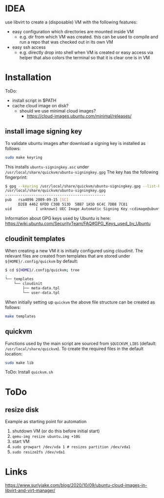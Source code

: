 # IDEA
use libvirt to create a (disposable) VM with the following features:
- easy configuration which directories are mounted inside VM
  - e.g. dir from which VM was created. this can be used to compile and run a repo that was checked out in its own VM
- easy ssh access
  - e.g. directly drop into shell when VM is created or easy access via helper that also colors the terminal so that it is clear one is in VM

# Installation

ToDo:
- install script in $PATH
- cache cloud image on disk?
  - should we use minimal cloud images?
    - https://cloud-images.ubuntu.com/minimal/releases/

## install image signing key
To validate ubuntu images after download a signing key is installed as follows:
```bash
sudo make keyring
```
This installs `ubuntu-signingkey.asc` under `/usr/local/share/quickvm/ubuntu-signingkey.gpg`
The key has the following fingerprint:
```bash
$ gpg --keyring /usr/local/share/quickvm/ubuntu-signingkey.gpg --list-keys --with-fingerprint
/usr/local/share/quickvm/ubuntu-signingkey.gpg
----------------------------------------------
pub   rsa4096 2009-09-15 [SC]
      D2EB 4462 6FDD C30B 513D  5BB7 1A5D 6C4C 7DB8 7C81
uid           [ unknown] UEC Image Automatic Signing Key <cdimage@ubuntu.com>
```
Information about GPG keys used by Ubuntu is here: https://wiki.ubuntu.com/SecurityTeam/FAQ#GPG_Keys_used_by_Ubuntu

## cloudinit templates
When creating a new VM it is initially configured using _cloudinit_. The relevant files are created from templates that are stored under `${HOME}/.config/quickvm` by default:
```bash
$ cd ${HOME}/.config/quickvm; tree
.
└── templates
    └── cloudinit
        ├── meta-data.tpl
        └── user-data.tpl
```
When initially setting up `quickvm` the above file structure can be created as follows:
```bash
make templates
```

## quickvm
Functions used by the main script are sourced from `$QUICKVM_LIBS` (default: `/usr/local/share/quickvm`). To create the required files in the default location:
```bash
sudo make lib
```

ToDo: Install `quickvm.sh`

# ToDo

## resize disk
Example as starting point for automation
1. shutdown VM (or do this before initial start)
2. `qemu-img resize ubuntu.img +10G`
3. start VM
4. `sudo growpart /dev/vda 1 # resizes partition /dev/vda1`
5. `sudo resize2fs /dev/vda1`

# Links
https://www.surlyjake.com/blog/2020/10/09/ubuntu-cloud-images-in-libvirt-and-virt-manager/